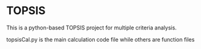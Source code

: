 # TOPSIS

This is a python-based TOPSIS project for multiple criteria analysis.

topsisCal.py is the main calculation code file while others are function files
